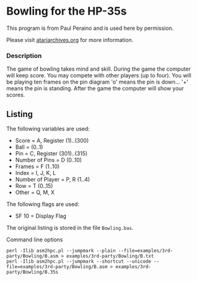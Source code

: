 # Bowling for the HP-35s

This program is from Paul Peraino and is used here by permission.

Please visit [atariarchives.org](https://www.atariarchives.org/basicgames/showpage.php?page=26)
for more information.

### Description

The game of bowling takes mind and skill. During the game the computer will keep
score. You may compete with other players (up to four). You will be playing ten
frames on the pin diagram 'o' means the pin is down... '+' means the pin is
standing. After the game the computer will show your scores.

## Listing

The following variables are used:

- Score = A, Register (1)..(300)
- Ball = (0..1)
- Pin = C, Register (301)..(315)
- Number of Pins = D (0..10)
- Frames = F (1..10)
- Index = I, J, K, L
- Number of Player = P, R (1..4)
- Row = T (0..15)
- Other = Q, M, X

The following flags are used:

- SF 10 = Display Flag

The original listing is stored in the file `Bowling.bas`.

Command line options

```
perl -Ilib asm2hpc.pl --jumpmark --plain --file=examples/3rd-party/Bowling/B.asm > examples/3rd-party/Bowling/B.txt
perl -Ilib asm2hpc.pl --jumpmark --shortcut --unicode --file=examples/3rd-party/Bowling/B.asm > examples/3rd-party/Bowling/B.35s
```

